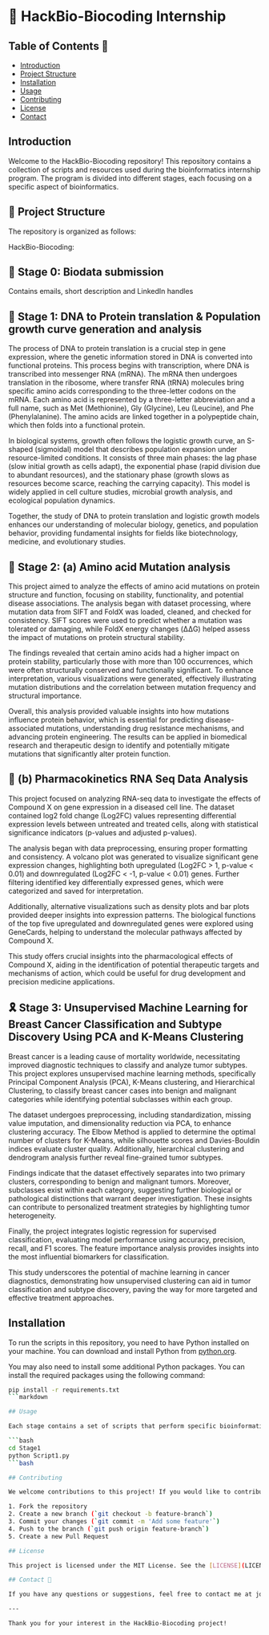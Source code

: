 # 🧬 HackBio-Biocoding Internship

## Table of Contents 🚀

- [Introduction](#introduction)
- [Project Structure](#project-structure)
- [Installation](#installation)
- [Usage](#usage)
- [Contributing](#contributing)
- [License](#license)
- [Contact](#contact)

## Introduction

Welcome to the HackBio-Biocoding repository! This repository contains a collection of scripts and resources used during the bioinformatics internship program. The program is divided into different stages, each focusing on a specific aspect of bioinformatics.

## 📜 Project Structure

The repository is organized as follows:

HackBio-Biocoding:

## 🥼 Stage 0: Biodata submission

Contains emails, short description and LinkedIn handles

## 🧫 Stage 1: DNA to Protein translation & Population growth curve generation and analysis

The process of DNA to protein translation is a crucial step in gene expression, where the genetic information stored in DNA is converted into functional proteins. This process begins with transcription, where DNA is transcribed into messenger RNA (mRNA). The mRNA then undergoes translation in the ribosome, where transfer RNA (tRNA) molecules bring specific amino acids corresponding to the three-letter codons on the mRNA. Each amino acid is represented by a three-letter abbreviation and a full name, such as Met (Methionine), Gly (Glycine), Leu (Leucine), and Phe (Phenylalanine). The amino acids are linked together in a polypeptide chain, which then folds into a functional protein.

In biological systems, growth often follows the logistic growth curve, an S-shaped (sigmoidal) model that describes population expansion under resource-limited conditions. It consists of three main phases: the lag phase (slow initial growth as cells adapt), the exponential phase (rapid division due to abundant resources), and the stationary phase (growth slows as resources become scarce, reaching the carrying capacity). This model is widely applied in cell culture studies, microbial growth analysis, and ecological population dynamics.

Together, the study of DNA to protein translation and logistic growth models enhances our understanding of molecular biology, genetics, and population behavior, providing fundamental insights for fields like biotechnology, medicine, and evolutionary studies.

## 🧪 Stage 2: (a) Amino acid Mutation analysis

This project aimed to analyze the effects of amino acid mutations on protein structure and function, focusing on stability, functionality, and potential disease associations. The analysis began with dataset processing, where mutation data from SIFT and FoldX was loaded, cleaned, and checked for consistency. SIFT scores were used to predict whether a mutation was tolerated or damaging, while FoldX energy changes (ΔΔG) helped assess the impact of mutations on protein structural stability.

The findings revealed that certain amino acids had a higher impact on protein stability, particularly those with more than 100 occurrences, which were often structurally conserved and functionally significant. To enhance interpretation, various visualizations were generated, effectively illustrating mutation distributions and the correlation between mutation frequency and structural importance.

Overall, this analysis provided valuable insights into how mutations influence protein behavior, which is essential for predicting disease-associated mutations, understanding drug resistance mechanisms, and advancing protein engineering. The results can be applied in biomedical research and therapeutic design to identify and potentially mitigate mutations that significantly alter protein function.

## 💊 (b) Pharmacokinetics RNA Seq Data Analysis

This project focused on analyzing RNA-seq data to investigate the effects of Compound X on gene expression in a diseased cell line. The dataset contained log2 fold change (Log2FC) values representing differential expression levels between untreated and treated cells, along with statistical significance indicators (p-values and adjusted p-values).

The analysis began with data preprocessing, ensuring proper formatting and consistency. A volcano plot was generated to visualize significant gene expression changes, highlighting both upregulated (Log2FC > 1, p-value < 0.01) and downregulated (Log2FC < -1, p-value < 0.01) genes. Further filtering identified key differentially expressed genes, which were categorized and saved for interpretation.

Additionally, alternative visualizations such as density plots and bar plots provided deeper insights into expression patterns. The biological functions of the top five upregulated and downregulated genes were explored using GeneCards, helping to understand the molecular pathways affected by Compound X.

This study offers crucial insights into the pharmacological effects of Compound X, aiding in the identification of potential therapeutic targets and mechanisms of action, which could be useful for drug development and precision medicine applications.

## 🎗 Stage 3: Unsupervised Machine Learning for Breast Cancer Classification and Subtype Discovery Using PCA and K-Means Clustering

Breast cancer is a leading cause of mortality worldwide, necessitating improved diagnostic techniques to classify and analyze tumor subtypes. This project explores unsupervised machine learning methods, specifically Principal Component Analysis (PCA), K-Means clustering, and Hierarchical Clustering, to classify breast cancer cases into benign and malignant categories while identifying potential subclasses within each group.

The dataset undergoes preprocessing, including standardization, missing value imputation, and dimensionality reduction via PCA, to enhance clustering accuracy. The Elbow Method is applied to determine the optimal number of clusters for K-Means, while silhouette scores and Davies-Bouldin indices evaluate cluster quality. Additionally, hierarchical clustering and dendrogram analysis further reveal fine-grained tumor subtypes.

Findings indicate that the dataset effectively separates into two primary clusters, corresponding to benign and malignant tumors. Moreover, subclasses exist within each category, suggesting further biological or pathological distinctions that warrant deeper investigation. These insights can contribute to personalized treatment strategies by highlighting tumor heterogeneity.

Finally, the project integrates logistic regression for supervised classification, evaluating model performance using accuracy, precision, recall, and F1 scores. The feature importance analysis provides insights into the most influential biomarkers for classification.

This study underscores the potential of machine learning in cancer diagnostics, demonstrating how unsupervised clustering can aid in tumor classification and subtype discovery, paving the way for more targeted and effective treatment approaches.

## Installation

To run the scripts in this repository, you need to have Python installed on your machine. You can download and install Python from [python.org](https://www.python.org/).

You may also need to install some additional Python packages. You can install the required packages using the following command:

```bash
pip install -r requirements.txt
```markdown

## Usage

Each stage contains a set of scripts that perform specific bioinformatics tasks. To run a script, navigate to the appropriate stage directory and execute the script using Python. For example:

```bash
cd Stage1
python Script1.py
```bash

## Contributing

We welcome contributions to this project! If you would like to contribute, please follow these steps:

1. Fork the repository
2. Create a new branch (`git checkout -b feature-branch`)
3. Commit your changes (`git commit -m 'Add some feature'`)
4. Push to the branch (`git push origin feature-branch`)
5. Create a new Pull Request

## License

This project is licensed under the MIT License. See the [LICENSE](LICENSE) file for more details.

## Contact 📧

If you have any questions or suggestions, feel free to contact me at johnadams9644@gmail.com

---

Thank you for your interest in the HackBio-Biocoding project!

```
